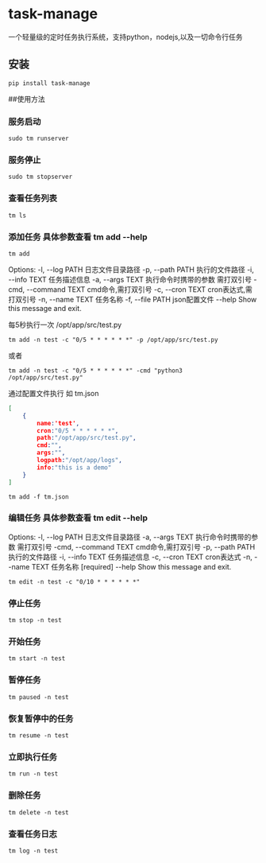﻿# task-manage
一个轻量级的定时任务执行系统，支持python，nodejs,以及一切命令行任务

## 安装
```
pip install task-manage
```

##使用方法

### 服务启动
```
sudo tm runserver
```

### 服务停止
```
sudo tm stopserver
```

### 查看任务列表
```
tm ls
```

### 添加任务 具体参数查看 tm add --help
```
tm add
```
Options:
  -l, --log PATH        日志文件目录路径
  -p, --path PATH       执行的文件路径
  -i, --info TEXT       任务描述信息
  -a, --args TEXT       执行命令时携带的参数 需打双引号
  -cmd, --command TEXT  cmd命令,需打双引号
  -c, --cron TEXT       cron表达式,需打双引号
  -n, --name TEXT       任务名称
  -f, --file PATH       json配置文件
  --help                Show this message and exit.

每5秒执行一次 /opt/app/src/test.py
```
tm add -n test -c "0/5 * * * * * *" -p /opt/app/src/test.py
```
或者

```
tm add -n test -c "0/5 * * * * * *" -cmd "python3 /opt/app/src/test.py"
```

通过配置文件执行
如 tm.json
```json
[
    {
        name:'test',
        cron:"0/5 * * * * * *",
        path:"/opt/app/src/test.py",
        cmd:"",
        args:"",
        logpath:"/opt/app/logs",
        info:"this is a demo"
    }
]
```

```
tm add -f tm.json
```

### 编辑任务 具体参数查看 tm edit --help
Options:
  -l, --log PATH        日志文件目录路径
  -a, --args TEXT       执行命令时携带的参数 需打双引号
  -cmd, --command TEXT  cmd命令,需打双引号
  -p, --path PATH       执行的文件路径
  -i, --info TEXT       任务描述信息
  -c, --cron TEXT       cron表达式
  -n, --name TEXT       任务名称  [required]
  --help                Show this message and exit.

```
tm edit -n test -c "0/10 * * * * * *"
```

### 停止任务
```
tm stop -n test
```

### 开始任务
```
tm start -n test
```

### 暂停任务
```
tm paused -n test
```

### 恢复暂停中的任务
```
tm resume -n test
```

### 立即执行任务
```
tm run -n test
```

### 删除任务
```
tm delete -n test
```

### 查看任务日志
```
tm log -n test
```

